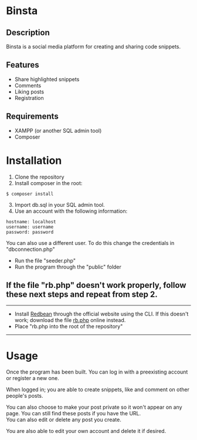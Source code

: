 # **Binsta**

## Description

Binsta is a social media platform for creating and sharing code snippets.

## Features
* Share highlighted snippets
* Comments
* Liking posts
* Registration

## Requirements
* XAMPP (or another SQL admin tool)
* Composer

# Installation
1. Clone the repository
2. Install composer in the root:
```
$ composer install
```

3. Import db.sql in your SQL admin tool.
4. Use an account with the following information:
```
hostname: localhost
username: username
password: password
```
 You can also use a different user. To do this change the credentials in "dbconnection.php"
* Run the file "seeder.php"
* Run the program through the "public" folder

## If the file "rb.php" doesn't work properly, follow these next steps and repeat from step 2.
---
* Install [Redbean](https://redbeanphp.com/index.php?p=/install) through the official website using the CLI.
If this doesn't work; download the file [rb.php](https://github.com/teppokoivula/RedBeanPHP/blob/master/RedBeanPHP/rb.php) online instead.
* Place "rb.php into the root of the repository"
---

# Usage
Once the program has been built. You can log in with a preexisting account or register a new one.

When logged in; you are able to create snippets, like and comment on other people's posts.

You can also choose to make your post private so it won't appear on any page. You can still find these posts if you have the URL.  
You can also edit or delete any post you create.

You are also able to edit your own account and delete it if desired.

